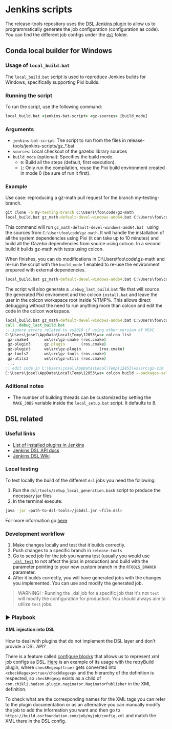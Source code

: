 # Jenkins scripts

The release-tools repository uses the [DSL Jenkins plugin](https://plugins.jenkins.io/job-dsl/) to allow us to programmatically generate the job configuration (configuration as code).  You can find the different job configs under the [`dsl`](./dsl/) folder. 

## Conda local builder for Windows

### Usage of `local_build.bat`

The `local_build.bat` script is used to reproduce Jenkins builds for Windows, specifically supporting Pixi builds.

### Running the script

To run the script, use the following command:

```bat
local_build.bat <jenkins-bat-script> <gz-sources> [build_mode]
```

### Arguments

- `jenkins-bat-script`: The script to run from the files in release-tools/jenkins-scripts/gz_*.bat
- `sources`: Local checkout of the gazebo library sources
- `build_mode` (optional): Specifies the build mode.
  - `0`: Build all the steps (default, first execution).
  - `1`: Only run the compilation, reuse the Pixi build environment created in mode 0
         (be sure of run it first).

### Example

Use case: reproducing a gz-math pull request for the branch my-testing-branch.

```bat
git clone -b my-testing-branch C:\Users\foo\code\gz-math
local_build.bat gz_math-default-devel-windows-amd64.bat C:\Users\foo\code\gz-math
```

This command will run `gz_math-default-devel-windows-amd64.bat ` using the sources from `C:\User\foo\code\gz-math`. It will handle the installation of all the system dependencies
using Pixi (it can take up to 10 minutes) and build all the Gazebo dependencies from source
using colcon. In a second build it builds gz-math with tests using colcon.

When finishes, you can do modifications in C:\Users\foo\code\gz-math and re-run the script
with the `build_mode` 1 enabled to re-use the environment prepared with external dependencies.

```bat
local_build.bat gz_math-default-devel-windows-amd64.bat C:\Users\foo\code\gz-math 1
```

The script will also generate a `.debug_last_build.bat` file that will source the generated Pixi
enviroment and the colcon `install.bat` and leave the user in the colcon workspace root inside
%TMP%. This allows direct debugging without the need to run anything more than colcon and edit
the code in the colcon workspace.

```bat
local_build.bat gz_math-default-devel-windows-amd64.bat C:\Users\foo\code\gz-math 1
call .debug_last_build.bat
:: ignore errors related to vs2019 if using other version of MSVC
C:\Users\josel\AppData\Local\Temp\12853\ws> colcon list
 gz-cmake4       ws\src\gz-cmake (ros.cmake)
 gz-plugin3      gz-plugin       (ros.cmake)
 gz-plugin3      ws\src\gz-plugin        (ros.cmake)
 gz-tools2       ws\src\gz-tools (ros.cmake)
 gz-utils3       ws\src\gz-utils (ros.cmake)
 ...
:: edit code in C:\Users\josel\AppData\Local\Temp\12853\ws\src\gz-sim
C:\Users\josel\AppData\Local\Temp\12853\ws> colcon build --packages-select gz-sim9
```

### Aditional notes

- The number of building threads can be customized by setting the `MAKE_JOBS` variable inside the
  `local_setup.bat` script. It defaults to 8.

## DSL related

### Useful links
- [List of installed plugins in Jenkins](https://github.com/osrf/chef-osrf/blob/latest/cookbooks/osrfbuild/attributes/plugins.rb)
- [Jenkins DSL API docs](https://jenkinsci.github.io/job-dsl-plugin/)
- [Jenkins DSL Wiki](https://github.com/jenkinsci/job-dsl-plugin/wiki)

### Local testing

To test locally the build of the different `dsl` jobs you need the following:

1. Run the `dsl/tools/setup_local_generation.bash` script to produce the necessary jar files
2. In the terminal execute:
```bash
java -jar <path-to-dsl-tools>/jobdsl.jar <file.dsl>
```
For more information go [here](https://github.com/jenkinsci/job-dsl-plugin/wiki/User-Power-Moves#run-a-dsl-script-locally).

### Development workflow

1. Make changes locally and test that it builds correctly.
2. Push changes to a specific branch in `release-tools`
3. Go to seed job for the job you wanna test (usually you would use [`_dsl_test`](https://build.osrfoundation.org/job/_dsl_test/) to not affect the jobs in production) and build with the parameter pointing to your new custom branch in the `RTOOLS_BRANCH` parameter.
4. After it builds correctly, you will have generated jobs with the changes you implemented. You can use and modify the generated job.

> WARNING! : Running the _dsl job for a specific job that it's not `test` will modify the configuration for production. You should always aim to utilize `test` jobs.

### :arrow_forward: Playbook

#### XML injection into DSL
How to deal with plugins that do not implement the DSL layer and don't provide a DSL API?

There is a feature called [configure blocks](https://github.com/jenkinsci/job-dsl-plugin/wiki/The-Configure-Block) that allows us to represent xml job configs as DSL. [Here](https://github.com/gazebo-tooling/release-tools/blob/9fbfe60133d2b7b8b280b92f7c563dc64c8367a5/jenkins-scripts/dsl/_configs_/OSRFUNIXBase.groovy#LL83C1-L92C10) is an example of its usage with the retryBuild plugin, where `checkRegexp(true)` gets converted into `<checkRegexp>true</checkRegexp>` and the hierarchy of the definition is respected, so `checkRegexp` exists as a child of `com.chikli.hudson.plugin.naginator.NaginatorPublisher` in the XML definition.

To check what are the corresponding names for the XML tags you can refer to the plugin documentation or as an alternative you can manually modify the job to add the information you want and then go to `https://build.osrfoundation.com/job/myjob/config.xml` and match the XML there in the DSL config.
